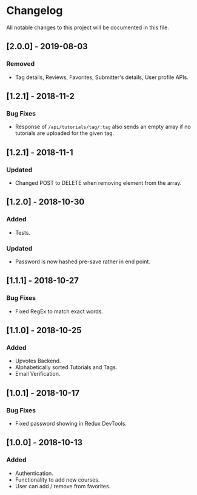# Changelog

All notable changes to this project will be documented in this file.

## [2.0.0] - 2019-08-03

### Removed

-   Tag details, Reviews, Favorites, Submitter's details, User profile APIs.

## [1.2.1] - 2018-11-2

### Bug Fixes

-   Response of `/api/tutorials/tag/:tag` also sends an empty array if no tutorials are uploaded for the given tag.

## [1.2.1] - 2018-11-1

### Updated

-   Changed POST to DELETE when removing element from the array.

## [1.2.0] - 2018-10-30

### Added

-   Tests.

### Updated

-   Password is now hashed pre-save rather in end point.

## [1.1.1] - 2018-10-27

### Bug Fixes

-   Fixed RegEx to match exact words.

## [1.1.0] - 2018-10-25

### Added

-   Upvotes Backend.
-   Alphabetically sorted Tutorials and Tags.
-   Email Verification.

## [1.0.1] - 2018-10-17

### Bug Fixes

-   Fixed password showing in Redux DevTools.

## [1.0.0] - 2018-10-13

### Added

-   Authentication.
-   Functionality to add new courses.
-   User can add / remove from favorites.
